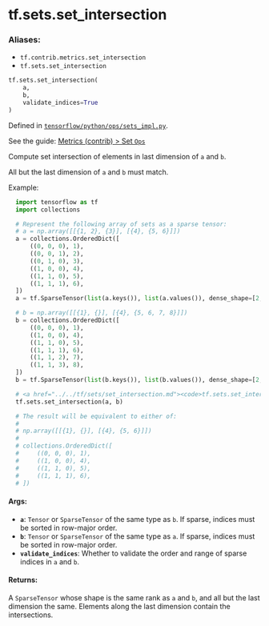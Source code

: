 <div itemscope itemtype="http://developers.google.com/ReferenceObject">
<meta itemprop="name" content="tf.sets.set_intersection" />
<meta itemprop="path" content="Stable" />
</div>

# tf.sets.set_intersection

### Aliases:

* `tf.contrib.metrics.set_intersection`
* `tf.sets.set_intersection`

``` python
tf.sets.set_intersection(
    a,
    b,
    validate_indices=True
)
```



Defined in [`tensorflow/python/ops/sets_impl.py`](https://www.tensorflow.org/code/tensorflow/python/ops/sets_impl.py).

See the guide: [Metrics (contrib) > Set `Ops`](../../../../api_guides/python/contrib.metrics.md#Set_Ops_)

Compute set intersection of elements in last dimension of `a` and `b`.

All but the last dimension of `a` and `b` must match.

Example:

```python
  import tensorflow as tf
  import collections

  # Represent the following array of sets as a sparse tensor:
  # a = np.array([[{1, 2}, {3}], [{4}, {5, 6}]])
  a = collections.OrderedDict([
      ((0, 0, 0), 1),
      ((0, 0, 1), 2),
      ((0, 1, 0), 3),
      ((1, 0, 0), 4),
      ((1, 1, 0), 5),
      ((1, 1, 1), 6),
  ])
  a = tf.SparseTensor(list(a.keys()), list(a.values()), dense_shape=[2,2,2])

  # b = np.array([[{1}, {}], [{4}, {5, 6, 7, 8}]])
  b = collections.OrderedDict([
      ((0, 0, 0), 1),
      ((1, 0, 0), 4),
      ((1, 1, 0), 5),
      ((1, 1, 1), 6),
      ((1, 1, 2), 7),
      ((1, 1, 3), 8),
  ])
  b = tf.SparseTensor(list(b.keys()), list(b.values()), dense_shape=[2, 2, 4])

  # <a href="../../tf/sets/set_intersection.md"><code>tf.sets.set_intersection</code></a> is applied to each aligned pair of sets.
  tf.sets.set_intersection(a, b)

  # The result will be equivalent to either of:
  #
  # np.array([[{1}, {}], [{4}, {5, 6}]])
  #
  # collections.OrderedDict([
  #     ((0, 0, 0), 1),
  #     ((1, 0, 0), 4),
  #     ((1, 1, 0), 5),
  #     ((1, 1, 1), 6),
  # ])
```

#### Args:

* <b>`a`</b>: `Tensor` or `SparseTensor` of the same type as `b`. If sparse, indices
      must be sorted in row-major order.
* <b>`b`</b>: `Tensor` or `SparseTensor` of the same type as `a`. If sparse, indices
      must be sorted in row-major order.
* <b>`validate_indices`</b>: Whether to validate the order and range of sparse indices
     in `a` and `b`.


#### Returns:

A `SparseTensor` whose shape is the same rank as `a` and `b`, and all but
the last dimension the same. Elements along the last dimension contain the
intersections.